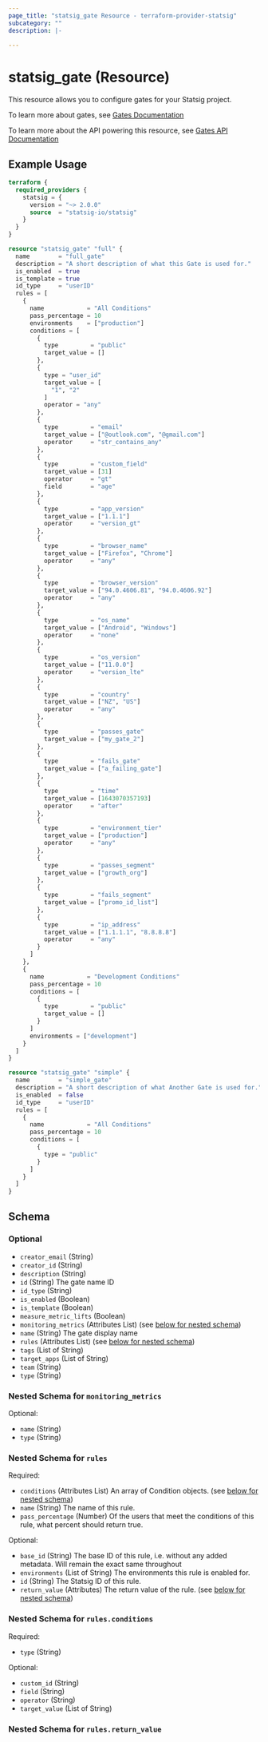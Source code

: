 ```yaml
---
page_title: "statsig_gate Resource - terraform-provider-statsig"
subcategory: ""
description: |-
  
---
```


# statsig_gate (Resource)

This resource allows you to configure gates for your Statsig project.

To learn more about gates, see [Gates Documentation](https://docs.statsig.com/feature-flags/)

To learn more about the API powering this resource, see [Gates API Documentation](https://docs.statsig.com/console-api/gates)

## Example Usage

```terraform
terraform {
  required_providers {
    statsig = {
      version = "~> 2.0.0"
      source  = "statsig-io/statsig"
    }
  }
}

resource "statsig_gate" "full" {
  name        = "full_gate"
  description = "A short description of what this Gate is used for."
  is_enabled  = true
  is_template = true
  id_type     = "userID"
  rules = [
    {
      name            = "All Conditions"
      pass_percentage = 10
      environments    = ["production"]
      conditions = [
        {
          type         = "public"
          target_value = []
        },
        {
          type = "user_id"
          target_value = [
            "1", "2"
          ]
          operator = "any"
        },
        {
          type         = "email"
          target_value = ["@outlook.com", "@gmail.com"]
          operator     = "str_contains_any"
        },
        {
          type         = "custom_field"
          target_value = [31]
          operator     = "gt"
          field        = "age"
        },
        {
          type         = "app_version"
          target_value = ["1.1.1"]
          operator     = "version_gt"
        },
        {
          type         = "browser_name"
          target_value = ["Firefox", "Chrome"]
          operator     = "any"
        },
        {
          type         = "browser_version"
          target_value = ["94.0.4606.81", "94.0.4606.92"]
          operator     = "any"
        },
        {
          type         = "os_name"
          target_value = ["Android", "Windows"]
          operator     = "none"
        },
        {
          type         = "os_version"
          target_value = ["11.0.0"]
          operator     = "version_lte"
        },
        {
          type         = "country"
          target_value = ["NZ", "US"]
          operator     = "any"
        },
        {
          type         = "passes_gate"
          target_value = ["my_gate_2"]
        },
        {
          type         = "fails_gate"
          target_value = ["a_failing_gate"]
        },
        {
          type         = "time"
          target_value = [1643070357193]
          operator     = "after"
        },
        {
          type         = "environment_tier"
          target_value = ["production"]
          operator     = "any"
        },
        {
          type         = "passes_segment"
          target_value = ["growth_org"]
        },
        {
          type         = "fails_segment"
          target_value = ["promo_id_list"]
        },
        {
          type         = "ip_address"
          target_value = ["1.1.1.1", "8.8.8.8"]
          operator     = "any"
        }
      ]
    },
    {
      name            = "Development Conditions"
      pass_percentage = 10
      conditions = [
        {
          type         = "public"
          target_value = []
        }
      ]
      environments = ["development"]
    }
  ]
}

resource "statsig_gate" "simple" {
  name        = "simple_gate"
  description = "A short description of what Another Gate is used for."
  is_enabled  = false
  id_type     = "userID"
  rules = [
    {
      name            = "All Conditions"
      pass_percentage = 10
      conditions = [
        {
          type = "public"
        }
      ]
    }
  ]
}
```

<!-- schema generated by tfplugindocs -->
## Schema

### Optional

- `creator_email` (String)
- `creator_id` (String)
- `description` (String)
- `id` (String) The gate name ID
- `id_type` (String)
- `is_enabled` (Boolean)
- `is_template` (Boolean)
- `measure_metric_lifts` (Boolean)
- `monitoring_metrics` (Attributes List) (see [below for nested schema](#nestedatt--monitoring_metrics))
- `name` (String) The gate display name
- `rules` (Attributes List) (see [below for nested schema](#nestedatt--rules))
- `tags` (List of String)
- `target_apps` (List of String)
- `team` (String)
- `type` (String)

<a id="nestedatt--monitoring_metrics"></a>
### Nested Schema for `monitoring_metrics`

Optional:

- `name` (String)
- `type` (String)


<a id="nestedatt--rules"></a>
### Nested Schema for `rules`

Required:

- `conditions` (Attributes List) An array of Condition objects. (see [below for nested schema](#nestedatt--rules--conditions))
- `name` (String) The name of this rule.
- `pass_percentage` (Number) Of the users that meet the conditions of this rule, what percent should return true.

Optional:

- `base_id` (String) The base ID of this rule, i.e. without any added metadata. Will remain the exact same throughout
- `environments` (List of String) The environments this rule is enabled for.
- `id` (String) The Statsig ID of this rule.
- `return_value` (Attributes) The return value of the rule. (see [below for nested schema](#nestedatt--rules--return_value))

<a id="nestedatt--rules--conditions"></a>
### Nested Schema for `rules.conditions`

Required:

- `type` (String)

Optional:

- `custom_id` (String)
- `field` (String)
- `operator` (String)
- `target_value` (List of String)


<a id="nestedatt--rules--return_value"></a>
### Nested Schema for `rules.return_value`